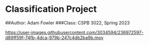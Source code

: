 # Classification Project
##Author: Adam Fowler
###Class: CSPB 3022, Spring 2023

https://user-images.githubusercontent.com/3034594/236972597-d89ff59f-74fb-4dca-979b-247c4db2ba9b.mov
